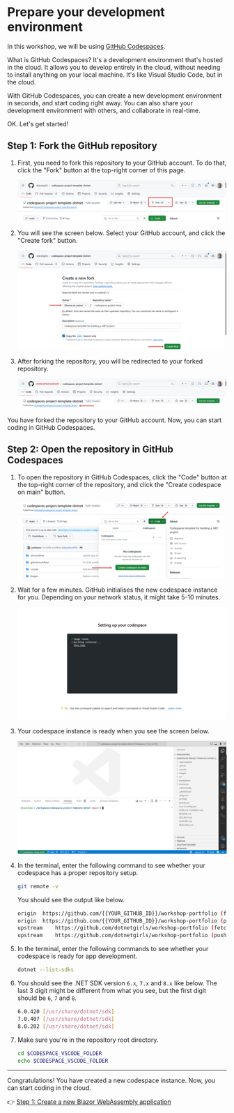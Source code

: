 # Prepare your development environment

In this workshop, we will be using [GitHub Codespaces](https://docs.github.com/codespaces/overview).

What is GitHub Codespaces? It's a development environment that's hosted in the cloud. It allows you to develop entirely in the cloud, without needing to install anything on your local machine. It's like Visual Studio Code, but in the cloud.

With GitHub Codespaces, you can create a new development environment in seconds, and start coding right away. You can also share your development environment with others, and collaborate in real-time.

OK. Let's get started!

## Step 1: Fork the GitHub repository

1. First, you need to fork this repository to your GitHub account. To do that, click the "Fork" button at the top-right corner of this page.

    ![Button to fork](./images/00-setup-01.png)

1. You will see the screen below. Select your GitHub account, and click the "Create fork" button.

    ![Create fork](./images/00-setup-02.png)

1. After forking the repository, you will be redirected to your forked repository.

    ![Forked repository](./images/00-setup-03.png)

You have forked the repository to your GitHub account. Now, you can start coding in GitHub Codespaces.

## Step 2: Open the repository in GitHub Codespaces

1. To open the repository in GitHub Codespaces, click the "Code" button at the top-right corner of the repository, and click the "Create codespace on main" button.

    ![Button to create a new codespace](./images/00-setup-04.png)

1. Wait for a few minutes. GitHub initialises the new codespace instance for you. Depending on your network status, it might take 5-10 minutes.

    ![Initialising a new codespace](./images/00-setup-05.png)

1. Your codespace instance is ready when you see the screen below.

    ![Codespace workspace](./images/00-setup-06.png)

1. In the terminal, enter the following command to see whether your codespace has a proper repository setup.

    ```bash
    git remote -v
    ```

    You should see the output like below.

    ```bash
    origin  https://github.com/{{YOUR_GITHUB_ID}}/workshop-portfolio (fetch)
    origin  https://github.com/{{YOUR_GITHUB_ID}}/workshop-portfolio (push)
    upstream    https://github.com/dotnetgirls/workshop-portfolio (fetch)
    upstream    https://github.com/dotnetgirls/workshop-portfolio (push)
    ```

1. In the terminal, enter the following commands to see whether your codespace is ready for app development.

    ```bash
    dotnet --list-sdks
    ```

1. You should see the .NET SDK version `6.x`, `7.x` and `8.x` like below. The last 3 digit might be different from what you see, but the first digit should be `6`, `7` and `8`.

    ```bash
    6.0.420 [/usr/share/dotnet/sdk]
    7.0.407 [/usr/share/dotnet/sdk]
    8.0.202 [/usr/share/dotnet/sdk]
    ```

1. Make sure you're in the repository root directory.

    ```bash
    cd $CODESPACE_VSCODE_FOLDER
    echo $CODESPACE_VSCODE_FOLDER
    ```

---

Congratulations! You have created a new codespace instance. Now, you can start coding in the cloud.

:point_right: [Step 1: Create a new Blazor WebAssembly application](./01-blazor-new.md)

